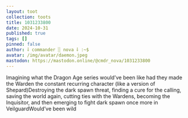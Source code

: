 ```yaml
---
layout: toot
collection: toots
title: 1031233800
date: 2024-10-31
published: true
tags: []
pinned: false
author: ⸸ commander ░ nova ⸸ :~$
avatar: /img/avatar/daemon.jpeg
mastodon: https://mastodon.online/@cmdr_nova/1031233800
---
```


Imagining what the Dragon Age series would’ve been like had they made the Warden the constant recurring character (like a version of Shepard)Destroying the dark spawn threat, finding a cure for the calling, saving the world again, cutting ties with the Wardens, becoming the Inquisitor, and then emerging to fight dark spawn once more in VeilguardWould’ve been wild
